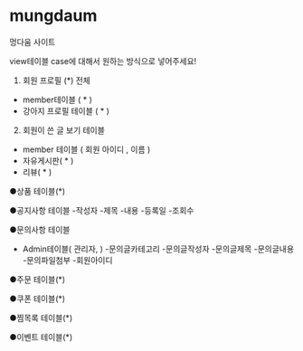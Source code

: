 # mungdaum
멍다움 사이트

view테이블 case에 대해서 원하는 방식으로 넣어주세요!
1) 회원 프로필                 (*) 전체
  - member테이블 ( * )
  - 강아지 프로필 테이블 ( * )
2) 회원이 쓴 글 보기 테이블
  - member 테이블 ( 회원 아이디 , 이름 )
  - 자유게시판( * )
  - 리뷰( * )

●상품 테이블(*)

●공지사항 테이블
    -작성자
    -제목
    -내용
    -등록일
    -조회수

●문의사항 테이블
  - Admin테이블( 관리자,  )
   -문의글카테고리
   -문의글작성자
   -문의글제목
   -문의글내용
   -문의파일첨부
   -회원아이디

●주문 테이블(*)

●쿠폰 테이블(*)

●찜목록 테이블(*)

●이벤트 테이블(*)
